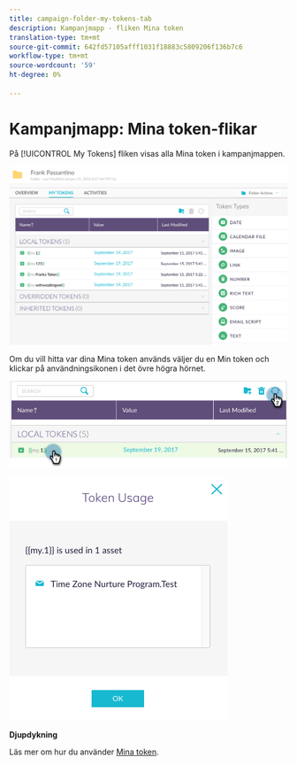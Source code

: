 ```yaml
---
title: campaign-folder-my-tokens-tab
description: Kampanjmapp - fliken Mina token
translation-type: tm+mt
source-git-commit: 642fd57105afff1031f18883c5809206f136b7c6
workflow-type: tm+mt
source-wordcount: '59'
ht-degree: 0%

---
```



# Kampanjmapp: Mina token-flikar

På [!UICONTROL My Tokens] fliken visas alla Mina token i kampanjmappen.

![Bild ett](/help/sky/assets/campaign-folders/campaign-folder-my-tokens-tab/campaign-folder-my-tokens-tab-1.png)

Om du vill hitta var dina Mina token används väljer du en Min token och klickar på användningsikonen i det övre högra hörnet.

![Bild två](/help/sky/assets/campaign-folders/campaign-folder-my-tokens-tab/campaign-folder-my-tokens-tab-2.png)

![Bild tre](/help/sky/assets/campaign-folders/campaign-folder-my-tokens-tab/campaign-folder-my-tokens-tab-3.png)

**Djupdykning**

Läs mer om hur du använder [Mina token](/help/sky/understanding-my-tokens.md).
